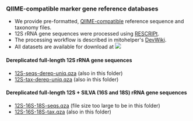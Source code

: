 ### QIIME-compatible marker gene reference databases
- We provide pre-formatted, [QIIME-compatible](https://docs.qiime2.org/2020.11/data-resources/) reference sequence and taxonomy files. 
- 12S rRNA gene sequences were processed using [RESCRIPt](https://github.com/bokulich-lab/RESCRIPt). 
- The processing workflow is described in mitohelper's [DevWiki](https://github.com/aomlomics/mitohelper/wiki/9.-Creating-QIIME-compatible-reference-databases).
- All datasets are available for download at [<img src="https://zenodo.org/badge/DOI/10.5281/zenodo.4533286.svg">](http://doi.org/10.5281/zenodo.4533286)

#### Dereplicated full-length 12S rRNA gene sequences
- [12S-seqs-derep-uniq.qza](http://doi.org/10.5281/zenodo.4533286) (also in this folder)
- [12S-tax-derep-uniq.qza](http://doi.org/10.5281/zenodo.4533286) (also in this folder)

#### Dereplicated full-length 12S + SILVA (16S and 18S) rRNA gene sequences
- [12S-16S-18S-seqs.qza](http://doi.org/10.5281/zenodo.4533286) (file size too large to be in this folder)
- [12S-16S-18S-tax.qza](http://doi.org/10.5281/zenodo.4533286) (also in this folder)
